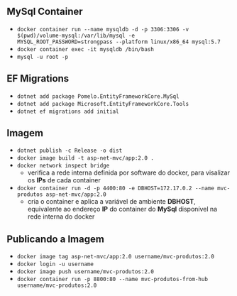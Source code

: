 ## MySql Container

* ```docker container run --name mysqldb -d -p 3306:3306 -v $(pwd)/volume-mysql:/var/lib/mysql -e MYSQL_ROOT_PASSWORD=strongpass --platform linux/x86_64 mysql:5.7```
* ```docker container exec -it mysqldb /bin/bash```
* ```mysql -u root -p```

## EF Migrations

* ```dotnet add package Pomelo.EntityFrameworkCore.MySql```
* ```dotnet add package Microsoft.EntityFrameworkCore.Tools```
* ```dotnet ef migrations add initial```

## Imagem

* ```dotnet publish -c Release -o dist```
* ```docker image build -t asp-net-mvc/app:2.0 .```
* ```docker network inspect bridge```
  * verifica a rede interna definida por software do docker, para visalizar os **IPs** de cada container
* ```docker container run -d -p 4400:80 -e DBHOST=172.17.0.2 --name mvc-produtos asp-net-mvc/app:2.0```
  * cria o container e aplica a variável de ambiente **DBHOST**, equivalente ao endereço **IP** do container do **MySql** disponível na rede interna do docker

## Publicando a Imagem

* ```docker image tag asp-net-mvc/app:2.0 username/mvc-produtos:2.0```
* ```docker login -u username```
* ```docker image push username/mvc-produtos:2.0```
* ```docker container run -p 8800:80 --name mvc-produtos-from-hub username/mvc-produtos:2.0```